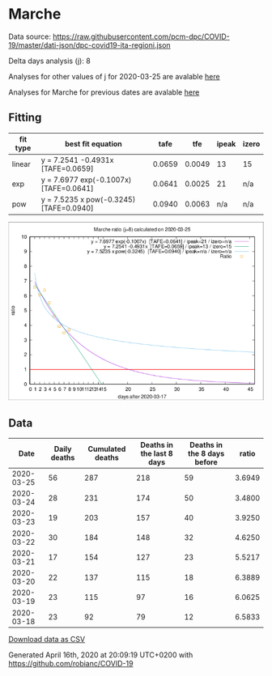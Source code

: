 # Marche

Data source: https://raw.githubusercontent.com/pcm-dpc/COVID-19/master/dati-json/dpc-covid19-ita-regioni.json

Delta days analysis (j): 8

Analyses for other values of j for 2020-03-25 are avalable [here](../2020-03-25/README.md)

Analyses for Marche for previous dates are avalable [here](../README.md)

## Fitting 
|fit type|best fit equation|tafe|tfe|ipeak|izero|
|-------|-----|--------|------|---|---|
|linear|y = 7.2541 -0.4931x  [TAFE=0.0659]|0.0659|0.0049|13|15|
|exp|y = 7.6977 exp(-0.1007x)  [TAFE=0.0641]|0.0641|0.0025|21|n/a|
|pow|y = 7.5235 x pow(-0.3245)  [TAFE=0.0940]|0.0940|0.0063|n/a|n/a|

![Plot](COVID-19_marche_j8_2020-03-25.png)

## Data
|Date|Daily deaths|Cumulated deaths|Deaths in the last 8 days|Deaths in the 8 days before|ratio|
|----|----------|-----------|-------|--------------------|-----|
|2020-03-25|56|287|218|59|3.6949|
|2020-03-24|28|231|174|50|3.4800|
|2020-03-23|19|203|157|40|3.9250|
|2020-03-22|30|184|148|32|4.6250|
|2020-03-21|17|154|127|23|5.5217|
|2020-03-20|22|137|115|18|6.3889|
|2020-03-19|23|115|97|16|6.0625|
|2020-03-18|23|92|79|12|6.5833|

[Download data as CSV](COVID-19_marche_j8_2020-03-25.csv)

Generated April 16th, 2020 at 20:09:19 UTC+0200 with https://github.com/robianc/COVID-19
